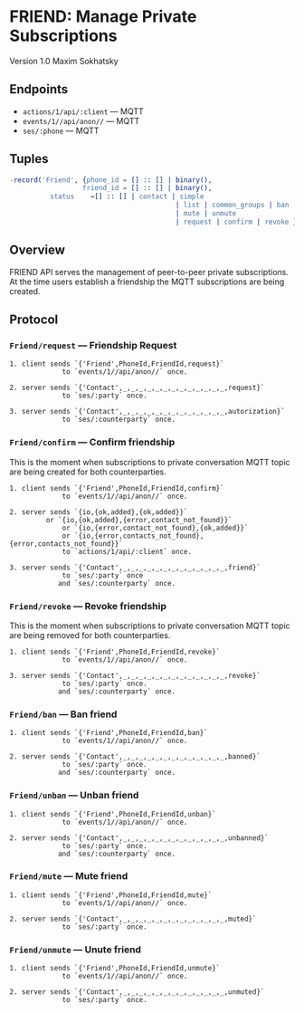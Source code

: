 FRIEND: Manage Private Subscriptions
====================================

Version 1.0 Maxim Sokhatsky

Endpoints
---------

* `actions/1/api/:client` — MQTT
* `events/1//api/anon//`  — MQTT
* `ses/:phone`            — MQTT

Tuples
------

```erlang
-record('Friend', {phone_id = [] :: [] | binary(),
                  friend_id = [] :: [] | binary(),
		  status    =[] :: [] | contact | simple
                                         | list | common_groups | ban | unban
                                         | mute | unmute
                                         | request | confirm | revoke }).
```

Overview
--------

FRIEND API serves the management of peer-to-peer private subscriptions.
At the time users establish a friendship the MQTT subscriptions are being created.

Protocol
--------

### `Friend/request` — Friendship Request

```
1. client sends `{'Friend',PhoneId,FriendId,request}`
             to `events/1//api/anon//` once.
```

```
2. server sends `{'Contact',_,_,_,_,_,_,_,_,_,_,_,_,_,request}`
             to `ses/:party` once.
```

```
3. server sends `{'Contact',_,_,_,_,_,_,_,_,_,_,_,_,_,autorization}`
             to `ses/:counterparty` once.
```

### `Friend/confirm` — Confirm friendship

This is the moment when subscriptions to private
conversation MQTT topic are being created for both counterparties.

```
1. client sends `{'Friend',PhoneId,FriendId,confirm}`
             to `events/1//api/anon//` once.
```

```
2. server sends `{io,{ok,added},{ok,added}}`
	     or `{io,{ok,added},{error,contact_not_found}}`
             or `{io,{error,contact_not_found},{ok,added}}`
             or `{io,{error,contacts_not_found},{error,contacts_not_found}}`
             to `actions/1/api/:client` once.
```

```
3. server sends `{'Contact',_,_,_,_,_,_,_,_,_,_,_,_,_,friend}`
             to `ses/:party` once
            and `ses/:counterparty` once.
```

### `Friend/revoke` — Revoke friendship

This is the moment when subscriptions to private
conversation MQTT topic are being removed for both counterparties.

```
1. client sends `{'Friend',PhoneId,FriendId,revoke}`
             to `events/1//api/anon//` once.
```

```
3. server sends `{'Contact',_,_,_,_,_,_,_,_,_,_,_,_,_,revoke}`
             to `ses/:party` once.
            and `ses/:counterparty` once.
```

### `Friend/ban` — Ban friend

```
1. client sends `{'Friend',PhoneId,FriendId,ban}`
             to `events/1//api/anon//` once.
```

```
2. server sends `{'Contact',_,_,_,_,_,_,_,_,_,_,_,_,_,banned}`
             to `ses/:party` once.
            and `ses/:counterparty` once.
```

### `Friend/unban` — Unban friend

```
1. client sends `{'Friend',PhoneId,FriendId,unban}`
             to `events/1//api/anon//` once.
```

```
2. server sends `{'Contact',_,_,_,_,_,_,_,_,_,_,_,_,_,unbanned}`
             to `ses/:party` once.
            and `ses/:counterparty` once.
```

### `Friend/mute` — Mute friend

```
1. client sends `{'Friend',PhoneId,FriendId,mute}`
             to `events/1//api/anon//` once.
```

```
2. server sends `{'Contact',_,_,_,_,_,_,_,_,_,_,_,_,_,muted}`
             to `ses/:party` once.
```

### `Friend/unmute` — Unute friend

```
1. client sends `{'Friend',PhoneId,FriendId,unmute}`
             to `events/1//api/anon//` once.
```

```
2. server sends `{'Contact',_,_,_,_,_,_,_,_,_,_,_,_,_,unmuted}`
             to `ses/:party` once.
```
